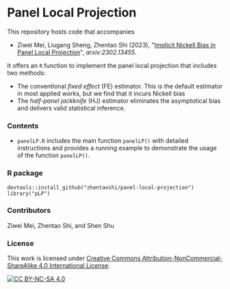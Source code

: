# Panel Local Projection


This repository hosts code that accompanies

* Ziwei Mei, Liugang Sheng, Zhentao Shi (2023), "[Implicit Nickell Bias in Panel Local Projection](https://arxiv.org/abs/2302.13455)", _arxiv:2302.13455_. 

It offers an `R` function to implement the panel local projection that includes two methods: 

- The conventional _fixed effect_ (FE) estimator. This is the default estimator in most applied works, but we find that it incurs Nickell bias
- The _half-panel jackknife_ (HJ) estimator eliminates the asymptotical bias and delivers valid statistical inference.



### Contents  

- `panelLP.R` includes the main function `panelLP()` with detailed instructions and provides a running example to demonstrate the usage of the function `panelLP()`.


### R package

```
devtools::install_github("zhentaoshi/panel-local-projection")
library("pLP")
```

### Contributors 

Ziwei Mei, Zhentao Shi, and Shen Shu


### License

This work is licensed under
[Creative Commons Attribution-NonCommercial-ShareAlike 4.0 International License][cc-by-nc-sa].

[![CC BY-NC-SA 4.0][cc-by-nc-sa-shield]][cc-by-nc-sa]

[cc-by-nc-sa]: http://creativecommons.org/licenses/by-nc-sa/4.0/
[cc-by-nc-sa-image]: https://licensebuttons.net/l/by-nc-sa/4.0/88x31.png
[cc-by-nc-sa-shield]: https://img.shields.io/badge/License-CC%20BY--NC--SA%204.0-lightgrey.svg
